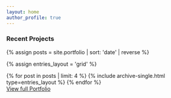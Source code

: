 ```yaml
---
layout: home
author_profile: true
---
```


<h3 class="archive__subtitle">Recent Projects</h3>

{% assign posts = site.portfolio | sort: 'date' | reverse %}

{% assign entries_layout = 'grid' %}
<div class="entries-{{ entries_layout }}">
  {% for post in posts | limit: 4 %}
    {% include archive-single.html type=entries_layout %}
  {% endfor %}
</div>

<div float="left">
    <a href="/portfolio/" class="btn btn--info">View full Portfolio</a>
</div>
